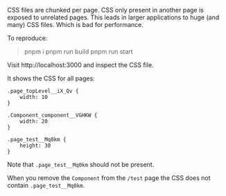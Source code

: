 CSS files are chunked per page. CSS only present in another page is exposed to unrelated pages.
This leads in larger applications to huge (and many) CSS files. Which is bad for performance.

To reproduce:
> pnpm i
> pnpm run build
> pnpm run start

Visit http://localhost:3000 and inspect the CSS file. 

It shows the CSS for all pages:
```
.page_topLevel__iX_Qv {
    width: 10
}

.Component_component__VGHKW {
    width: 20
}

.page_test__Mq0km {
    height: 30
}
```

Note that `.page_test__Mq0km` should not be present.

When you remove the `Component` from the `/test` page the CSS does not contain `.page_test__Mq0km`.
